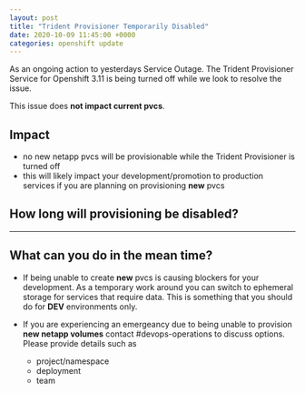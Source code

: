 ```yaml
---
layout: post
title: "Trident Provisioner Temporarily Disabled"
date: 2020-10-09 11:45:00 +0000
categories: openshift update
---
```


As an ongoing action to yesterdays Service Outage. The Trident Provisioner Service for Openshift 3.11 is being turned off while we look to resolve the issue. 

This issue does **not impact current pvcs**. 

## Impact

- no new netapp pvcs will be provisionable while the Trident Provisioner is turned off
- this will likely impact your development/promotion to production services if you are planning on provisioning **new** pvcs 

## How long will provisioning be disabled?

***

## What can you do in the mean time?

- If being unable to create **new** pvcs is causing blockers for your development. As a temporary work around you can switch to ephemeral storage for services that require data. This is something that you should do for **DEV** environments only. 

- If you are experiencing an emergeancy due to being unable to provision **new netapp volumes** contact #devops-operations to discuss options. Please provide details such as
  - project/namespace
  - deployment
  - team
  
